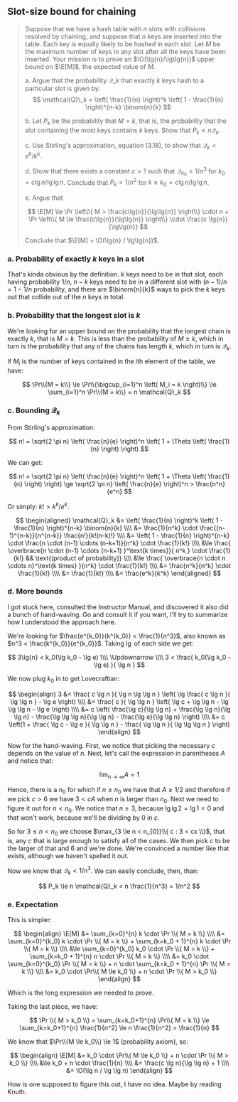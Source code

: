 ## Slot-size bound for chaining

> Suppose that we have a hash table with $n$ slots with collisions resolved by
> chaining, and suppose that $n$ keys are inserted into the table. Each key is
> equally likely to be hashed in each slot. Let $M$ be the maximum number of
> keys in any slot after all the keys have been inserted. Your mission is to
> prove an $\O(\lg{n}/\lg\lg{n})$ upper bound on $\E[M]$, the expected value of
> $M$.
>
> a. Argue that the probability $\mathcal{Q}\_k$ that exactly $k$ keys hash to a
>    particular slot is given by:
>    $$ \mathcal{Q}\_k = \left( \frac{1}{n} \right)^k \left( 1 - \frac{1}{n} \right)^{n-k} \binom{n}{k} $$
>
> b. Let $P_k$ be the probability that $M = k$, that is, the probability that
>    the slot containing the most keys contains $k$ keys. Show that $P_k \le
>    n\mathcal{Q}_k$.
>
> c. Use Stirling's approximation, equation (3.18), to show that $\mathcal{Q}_k
>    < e^k / k^k$.
>
> d. Show that there exists a constant $c > 1$ such that $\mathcal{Q}_{k_0} < 1
>    / n^3$ for $k_0 = c \lg{n} / \lg\lg{n}$. Conclude that $P_k < 1/n^2$ for $k
>    \ge k_0 = c \lg{n} / \lg\lg{n}$.
>
> e. Argue that
>
> $$
>      \E[M] \le \Pr \left\\{ M > \frac{c\lg{n}}{\lg\lg{n}} \right\\} \cdot n +
>                \Pr \left\\{ M \le \frac{c\lg{n}}{\lg\lg{n}} \right\\} \cdot
>                \frac{c \lg{n}}{\lg\lg{n}}
> $$
>
> Conclude that $\E[M] = \O(\lg{n} / \lg\lg{n})$.

### a. Probability of exactly $k$ keys in a slot

That's kinda obvious by the definition. $k$ keys need to be in that slot, each
having probability $1/n$, $n-k$ keys need to be in a different slot with
$(n-1)/n = 1 - 1/n$ probability, and there are $\binom{n}{k}$ ways to pick the
$k$ keys out that collide out of the $n$ keys in total.

### b. Probability that the longest slot is $k$

We're looking for an upper bound on the probability that the longest chain is
exactly $k$, that is $M = k$. This is less than the probability of $M \ge k$,
which in turn is the probability that any of the chains has length $k$, which in
turn is $\mathcal{Q}_k$.

If $M_i$ is the number of keys contained in the $i$th element of the table, we
have:

$$
  \Pr\\{M = k\\} \le \Pr\\{\bigcup_{i=1}^n \left( M_i = k \right)\\} \le
  \sum_{i=1}^n \Pr\\{M = k\\} = n \mathcal{Q}_k
$$

### c. Bounding $\mathcal{Q}_k$

From Stirling's approximation:

$$ n! = \sqrt{2 \pi n} \left( \frac{n}{e} \right)^n \left( 1 + \Theta \left(
\frac{1}{n} \right) \right) $$

We can get:

$$
    n! = \sqrt{2 \pi n} \left( \frac{n}{e} \right)^n \left( 1 + \Theta \left( \frac{1}{n} \right) \right)
       \ge \sqrt{2 \pi n} \left( \frac{n}{e} \right)^n
       > \frac{n^n}{e^n}
$$

Or simply: $k! > k^k / e^k$.

$$
    \begin{aligned}
      \mathcal{Q}_k &= \left( \frac{1}{n} \right)^k \left( 1 - \frac{1}{n} \right)^{n-k} \binom{n}{k} \\\\
                    &= \frac{1}{n^k} \cdot \frac{(n-1)^{n-k}}{n^{n-k}} \frac{n!}{k!(n-k)!} \\\\
                    &= \left( 1 - \frac{1}{n} \right)^{n-k} \cdot \frac{n \cdot (n-1) \cdots (n-k+1)}{n^k} \cdot \frac{1}{k!} \\\\
                    &\le \frac{ \overbrace{n \cdot (n-1) \cdots (n-k+1) }^\text{k times}}{ n^k } \cdot \frac{1}{k!} && \text{(product of probability)} \\\\
                    &\le \frac{ \overbrace{n \cdot n \cdots n}^\text{k times} }{n^k} \cdot \frac{1}{k!} \\\\
                    &= \frac{n^k}{n^k} \cdot \frac{1}{k!} \\\\
                    &= \frac{1}{k!} \\\\
                    &< \frac{e^k}{k^k}
    \end{aligned}
$$

### d. More bounds

I got stuck here, consulted the Instructor Manual, and discovered it also did a
bunch of hand-waving. Go and consult it if you want, I'll try to summarize how I
understood the approach here.

We're looking for $\frac{e^{k_0}}{k^{k_0}} < \frac{1}{n^3}$, also known as $n^3
< \frac{k^{k_0}}{e^{k_0}}$. Taking $\lg$ of each side we get:

$$
  3\lg{n} < k_0(\lg k_0 - \lg e) \\\\
  \Updownarrow \\\\
  3 < \frac{ k_0(\lg k_0 - \lg e) }{ \lg n }
$$

We now plug $k_0$ in to get Lovecraftian:

$$
  \begin{align}
    3 &< \frac{ c \lg n }{ \lg n \lg \lg n } \left( \lg \frac{ c \lg n }{ \lg \lg n } - \lg e \right) \\\\
      &= \frac{ c }{ \lg \lg n } \left( \lg c + \lg \lg n - \lg \lg \lg n - \lg e \right) \\\\
      &= c \left( \frac{\lg c}{\lg \lg n} + \frac{\lg \lg n}{\lg \lg n} - \frac{\lg \lg \lg n}{\lg \lg n} - \frac{\lg e}{\lg \lg n} \right) \\\\
      &= c \left(1 + \frac{ \lg c - \lg e }{ \lg \lg n } - \frac{ \lg \lg n }{ \lg \lg \lg n } \right)
  \end{align}
$$

Now for the hand-waving. First, we notice that picking the necessary $c$ depends
on the value of $n$. Next, let's call the expression in parentheses $A$ and
notice that:

$$
  \lim_{n \to \infty} A = 1
$$

Hence, there is a $n_0$ for which if $n \ge n_0$ we have that $A \ge 1/2$ and
therefore if we pick $c > 6$ we have $3 < cA$ when $n$ is larger than $n_0$.
Next we need to figure it out for $n < n_0$. We notice that $n \ge 3$, because
$\lg \lg 2 = \lg 1 = 0$ and that won't work, because we'll be dividing by $0$ in
$c$.

So for $3 \le n < n_0$ we choose $\max_{3 \le n < n_{0}}\\{ c : 3 < cx \\}$,
that is, any $c$ that is large enough to satisfy all of the cases. We then pick
$c$ to be the larger of that and $6$ and we're done. We're convinced a number
like that exists, although we haven't spelled it out.

Now we know that $\mathcal{Q}_k < 1 / n^3$. We can easily conclude, then, than:

$$ P_k \le n \mathcal{Q}_k < n \frac{1}{n^3} = 1/n^2 $$

### e. Expectation

This is simpler:

$$
  \begin{align}
    \E[M] &= \sum_{k=0}^{n} k \cdot \Pr \\{ M = k \\} \\\\
          &= \sum_{k=0}^{k_0} k \cdot \Pr \\{ M = k \\} + \sum_{k=k_0 + 1}^{n} k \cdot \Pr \\{ M = k \\} \\\\
          &\le \sum_{k=0}^{k_0} k_0 \cdot \Pr \\{ M = k \\} + \sum_{k=k_0 + 1}^{n} n \cdot \Pr \\{ M = k \\} \\\\
          &= k_0 \cdot \sum_{k=0}^{k_0} \Pr \\{ M = k \\} + n \cdot \sum_{k=k_0 + 1}^{n} \Pr \\{ M = k \\} \\\\
          &= k_0 \cdot \Pr\\{ M \le k_0 \\} + n \cdot \Pr \\{ M > k_0 \\}
  \end{align}
$$

Which is the long expression we needed to prove.

Taking the last piece, we have:

$$
    \Pr \\{ M > k_0 \\} = \sum_{k=k_0+1}^{n} \Pr\\{ M = k \\}
      \le \sum_{k=k_0+1}^{n} \frac{1}{n^2}
      \le n \frac{1}{n^2}
      = \frac{1}{n}
$$

We know that $\Pr\\{M \le k_0\\} \le 1$ (probability axiom), so:

$$
  \begin{align}
    \E[M] &= k_0 \cdot \Pr\\{ M \le k_0 \\} + n \cdot \Pr \\{ M > k_0 \\} \\\\
          &\le k_0 + n \cdot \frac{1}{n} \\\\
          &= \frac{c \lg n}{\lg \lg n} + 1 \\\\
          &= \O(\lg n / \lg \lg n)
  \end{align}
$$

How is one supposed to figure this out, I have no idea. Maybe by reading Knuth.
